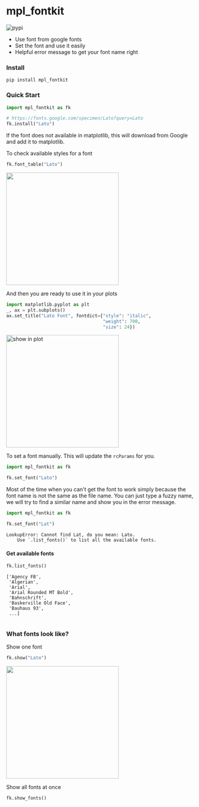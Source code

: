 # mpl_fontkit

![pypi](https://flat.badgen.net/pypi/v/mpl_fontkit?color=blue)

- Use font from google fonts
- Set the font and use it easily
- Helpful error message to get your font name right

### Install

```shell
pip install mpl_fontkit
```

### Quick Start

```python
import mpl_fontkit as fk

# https://fonts.google.com/specimen/Lato?query=Lato
fk.install("Lato")
```
If the font does not available in matplotlib,
this will download from Google and add it to
matplotlib.

To check available styles for a font
```python
fk.font_table("Lato")
```
<img src="https://raw.githubusercontent.com/Mr-Milk/mpl-fontkit/main/images/font_table.svg" width="300">

And then you are ready to use it in your plots

```python
import matplotlib.pyplot as plt
_, ax = plt.subplots()
ax.set_title("Lato Font", fontdict={"style": "italic", 
                                    "weight": 700, 
                                    "size": 24})
```
<img src="https://raw.githubusercontent.com/Mr-Milk/mpl-fontkit/main/images/in_plot.svg" alt="show in plot" width="300">

To set a font manually. 
This will update the `rcParams` for you.

```python
import mpl_fontkit as fk

fk.set_font("Lato")
```

Most of the time when you can't get the font to work
simply because the font name is not the same as the file name.
You can just type a fuzzy name, we will try to find
a similar name and show you in the error message.

```python
import mpl_fontkit as fk

fk.set_font("Lat")
```
```text
LookupError: Cannot find Lat, do you mean: Lato. 
    Use `.list_fonts()` to list all the available fonts.
```

#### Get available fonts

```python
fk.list_fonts()
```
```shell
['Agency FB',
 'Algerian',
 'Arial',
 'Arial Rounded MT Bold',
 'Bahnschrift',
 'Baskerville Old Face',
 'Bauhaus 93',
 ...]
 
 ```

### What fonts look like?

Show one font
```python
fk.show("Lato")
```
<img src="https://raw.githubusercontent.com/Mr-Milk/mpl-fontkit/main/images/show.svg" width="300">

Show all fonts at once
```python
fk.show_fonts()
```